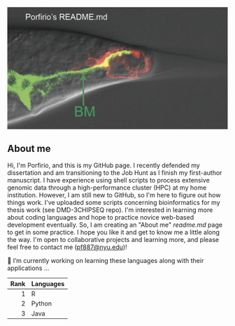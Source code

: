 <picture>
 <source media="(prefers-color-scheme: dark)" srcset="https://github.com/classymagpie/classymagpie/blob/main/TailTip_Darkmode.png">
 <source media="(prefers-color-scheme: light)" srcset="https://github.com/classymagpie/classymagpie/blob/main/TailTip_LightMode.png">
 <img alt="Welcome to my GitHub, Image is of a C. elegans Male tail-tip marked with different fluorescent reporters tagging the plasma membrane (red), and the basement membrane (green), We also mark tail tip nuclei (green)." src="https://github.com/classymagpie/classymagpie/blob/main/TailTip_AltMode.png">
</picture>

## About me

Hi, I'm Porfirio, and this is my GitHub page. I recently defended my dissertation and am transitioning to the Job Hunt as I finish my first-author manuscript. I have experience using shell scripts to process extensive genomic data through a high-performance cluster (HPC) at my home institution. However, I am still new to GitHub, so I'm here to figure out how things work. I've uploaded some scripts concerning bioinformatics for my thesis work (see DMD-3CHIPSEQ repo). I'm interested in learning more about coding languages and hope to practice novice web-based development eventually. So, I am creating an "About me" _readme.md_ page to get in some practice. I hope you like it and get to know me a little along the way. I'm open to collaborative projects and learning more, and please feel free to contact me (pf887@nyu.edu)! 


🔭 I’m currently working on learning these languages along with their applications ...

| Rank | Languages |
|-----:|-----------|
|     1| R
|     2| Python    |
|     3| Java      |


<!--
**classymagpie/classymagpie** is a ✨ _special_ ✨ repository because its `README.md` (this file) appears on your GitHub profile.

Here are some ideas to get you started:

- 🔭 I’m currently working on ...
- 🌱 I’m currently learning ...
- 👯 I’m looking to collaborate on ...
- 🤔 I’m looking for help with ...
- 💬 Ask me about ...
- 📫 How to reach me: ...
- 😄 Pronouns: ...
- ⚡ Fun fact: ...
-->
